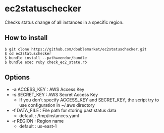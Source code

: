 # ec2statuschecker

Checks status change of all instances in a specific region.

## How to install

```
$ git clone https://github.com/doublemarket/ec2statuschecker.git
$ cd ec2statuschecker
$ bundle install --path=vendor/bundle
$ bundle exec ruby check_ec2_state.rb
```

## Options

- -a ACCESS_KEY : AWS Access Key
- -s SECRET_KEY : AWS Secret Access Key
  - If you don't specify ACCESS_KEY and SECRET_KEY, the script try to use configuration in ~/.aws directory
- -f DATA_FILE : File path for storing past status data
  - default : /tmp/instances.yaml
- -r REGION : Region name
  - default : us-east-1

